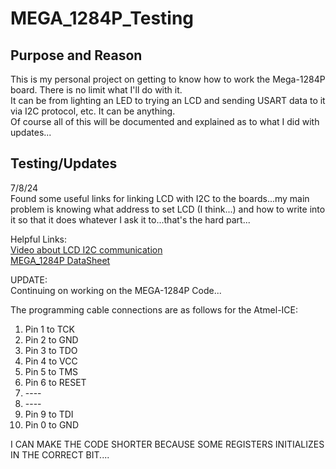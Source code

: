 # MEGA_1284P_Testing

## Purpose and Reason
This is my personal project on getting to know how to work the Mega-1284P board. There is no limit what I'll do with it. <br/>
It can be from lighting an LED to trying an LCD and sending USART data to it via I2C protocol, etc. It can be anything. <br/>
Of course all of this will be documented and explained as to what I did with updates...

## Testing/Updates
7/8/24 <br/>
Found some useful links for linking LCD with I2C to the boards...my main problem is knowing what address to set LCD (I think...) and how to write into it so that it does
whatever I ask it to...that's the hard part...<br/>

Helpful Links: <br/>
[Video about LCD I2C communication](https://youtu.be/QyoLxOkJcKY?si=hDH9KWU8DHB1WgvR) <br/>
[MEGA_1284P DataSheet](https://ww1.microchip.com/downloads/aemDocuments/documents/MCU08/ProductDocuments/DataSheets/ATmega164A_PA-324A_PA-644A_PA-1284_P_Data-Sheet-40002070B.pdf) <br/>

UPDATE: <br/>
Continuing on working on the MEGA-1284P Code...<br/>

The programming cable connections are as follows for the Atmel-ICE: <br/>
1) Pin 1 to TCK <br /> 
2) Pin 2 to GND <br />
3) Pin 3 to TDO <br />
4) Pin 4 to VCC <br />
5) Pin 5 to TMS <br />
6) Pin 6 to RESET <br /> 
7) ---- <br />
8) ---- <br />
9) Pin 9 to TDI <br />
10) Pin 0 to GND <br />

I CAN MAKE THE CODE SHORTER BECAUSE SOME REGISTERS INITIALIZES IN THE CORRECT BIT....


